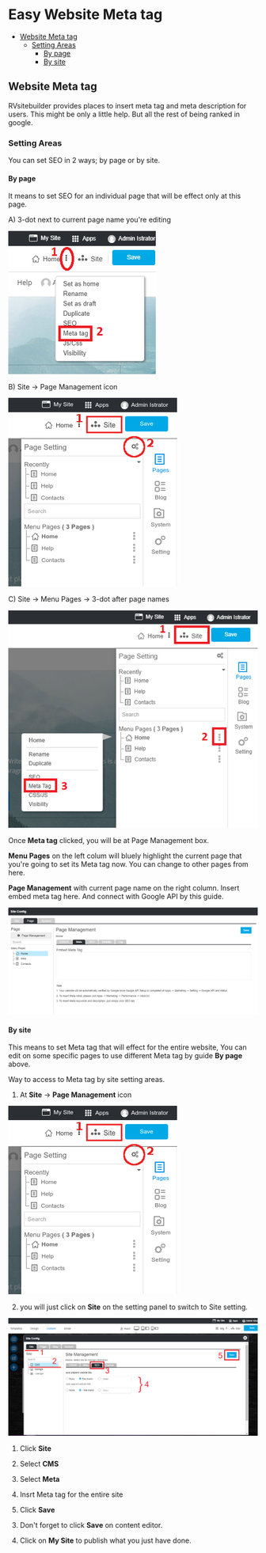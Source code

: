 # Easy Website Meta tag

-   [Website Meta tag](#website-meta-tag)
    -   [Setting Areas](#setting-areas)
        -   [By page](#by-page)
        -   [By site](#by-site)

## Website Meta tag

RVsitebuilder provides places to insert meta tag and meta description for users. This might be only a little help. But all the rest of being ranked in google.

### Setting Areas

You can set SEO in 2 ways; by page or by site.

#### By page

It means to set SEO for an individual page that will be effect only at this page.

A) 3-dot next to current page name you're editing

![image](images/meta1.png)

B) Site -> Page Management icon

![image](images/visibility2.png)

C) Site -> Menu Pages -> 3-dot after page names

![image](images/meta2.png)

Once **Meta tag** clicked, you will be at Page Management box.

**Menu Pages** on the left colum will bluely highlight the current page that you're going to set its Meta tag now. You can change to other pages from here.

**Page Management** with current page name on the right column. Insert embed meta tag here. And connect with Google API by this guide.

![image](images/meta3.png)

#### By site

This means to set Meta tag that will effect for the entire website, You can edit on some specific pages to use different Meta tag by guide **By page** above.

Way to access to Meta tag by site setting areas.

1. At **Site** -> **Page Management** icon

![image](images/visibility2.png)

2. you will just click on **Site** on the setting panel to switch to Site setting.

![image](images/seoimage1.png)

1. Click **Site**

2. Select **CMS**

3. Select **Meta**

4. Insrt Meta tag for the entire site

5. Click **Save**

3) Don't forget to click **Save** on content editor.

4. Click on **My Site** to publish what you just have done.
